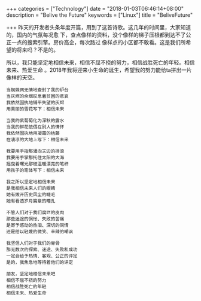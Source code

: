 +++
categories = ["Technology"]
date = "2018-01-03T06:46:14+08:00"
description = "Belive the Future"
keywords = ["Linux"]
title = "BeliveFuture"

+++
昨天的开发者头条年度开篇，用到了这首诗歌。这几年的时间里，大家知道的，国内的气氛每况愈
下，查点像样的资料，没个像样的梯子压根都到达不了公正一点的搜索引擎。房价高企，每次路过
像样点的小区都不敢看。这是我们所希望的将来吗？不是的。

所以，我只能坚定地相信未来，相信不屈不挠的努力，相信战胜死亡的年轻。相信未来、热爱生命
。2018年我将迎来小生命的诞生，希望我的努力能给ta拼出一片像样的天空。    

```
当蜘蛛网无情地查封了我的炉台 
当灰烬的余烟叹息着贫困的悲哀 
我依然固执地铺平失望的灰烬 
用美丽的雪花写下：相信未来 

当我的紫葡萄化为深秋的露水 
当我的鲜花依偎在别人的情怀 
我依然固执地用凝霜的枯藤 
在凄凉的大地上写下：相信未来 

我要用手指那涌向天边的排浪 
我要用手掌那托住太阳的大海 
摇曳着曙光那枝温暖漂亮的笔杆 
用孩子的笔体写下：相信未来 

我之所以坚定地相信未来 
是我相信未来人们的眼睛 
她有拨开历史风尘的睫毛 
她有看透岁月篇章的瞳孔 

不管人们对于我们腐烂的皮肉 
那些迷途的惆怅、失败的苦痛 
是寄予感动的热泪、深切的同情 
还是给以轻蔑的微笑、辛辣的嘲讽 

我坚信人们对于我们的脊骨 
那无数次的探索、迷途、失败和成功 
一定会给予热情、客观、公正的评定 
是的，我焦急地等待着他们的评定 

朋友，坚定地相信未来吧 
相信不屈不挠的努力 
相信战胜死亡的年轻 
相信未来、热爱生命 
```
